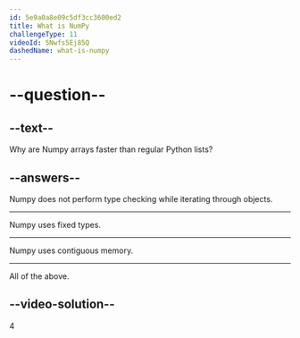 ```yaml
---
id: 5e9a0a8e09c5df3cc3600ed2
title: What is NumPy
challengeType: 11
videoId: 5Nwfs5Ej85Q
dashedName: what-is-numpy
---
```


# --question--

## --text--

Why are Numpy arrays faster than regular Python lists?

## --answers--

Numpy does not perform type checking while iterating through objects.

---

Numpy uses fixed types.

---

Numpy uses contiguous memory.

---

All of the above.

## --video-solution--

4
